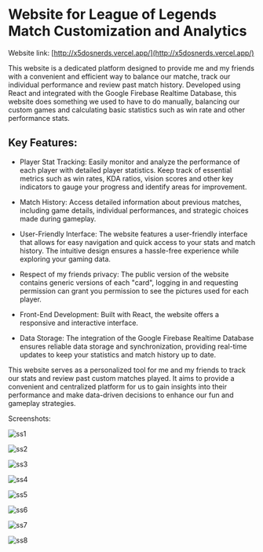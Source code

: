 # Website for League of Legends Match Customization and Analytics

Website link: [http://x5dosnerds.vercel.app/](http://x5dosnerds.vercel.app/)

This website is a dedicated platform designed to provide me and my friends with a convenient and efficient way to balance our matche, track our individual performance and review past match history. 
Developed using React and integrated with the Google Firebase Realtime Database, this website does something we used to have to do manually, balancing our custom games and calculating basic statistics such as win rate and other performance stats.

## Key Features:

* Player Stat Tracking: Easily monitor and analyze the performance of each player with detailed player statistics. Keep track of essential metrics such as win rates, KDA ratios, vision scores and other key indicators to gauge your progress and identify areas for improvement.

* Match History: Access detailed information about previous matches, including game details, individual performances, and strategic choices made during gameplay.

* User-Friendly Interface: The website features a user-friendly interface that allows for easy navigation and quick access to your stats and match history. The intuitive design ensures a hassle-free experience while exploring your gaming data.

* Respect of my friends privacy: The public version of the website contains generic versions of each "card", logging in and requesting permission can grant you permission to see the pictures used for each player.

* Front-End Development: Built with React, the website offers a responsive and interactive interface.

* Data Storage: The integration of the Google Firebase Realtime Database ensures reliable data storage and synchronization, providing real-time updates to keep your statistics and match history up to date.

This website serves as a personalized tool for me and my friends to track our stats and review past custom matches played. It aims to provide a convenient and centralized platform for us to gain insights into their performance and make data-driven decisions to enhance our fun and gameplay strategies.

Screenshots:

![ss1](https://i.imgur.com/azuzr2G.png)

![ss2](https://i.imgur.com/dydXtCH.png)

![ss3](https://i.imgur.com/zC1pdkE.png)

![ss4](https://i.imgur.com/01voAA0.png)

![ss5](https://i.imgur.com/6EN8Gnh.png)

![ss6](https://i.imgur.com/1TNfcu5.png)

![ss7](https://i.imgur.com/ZPNZDpA.png)

![ss8](https://i.imgur.com/RNh8mqU.png)

